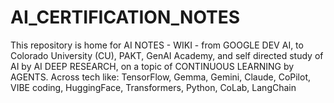 # AI_CERTIFICATION_NOTES
This repository is home for AI NOTES - WIKI - from GOOGLE DEV AI, to Colorado University (CU), PAKT, GenAI Academy, and self directed study of AI by AI DEEP RESEARCH, on a topic of CONTINUOUS LEARNING by AGENTS. Across tech like: TensorFlow, Gemma, Gemini, Claude, CoPilot, VIBE coding, HuggingFace, Transformers, Python, CoLab,  LangChain

